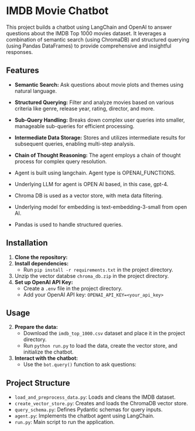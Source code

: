 # IMDB Movie Chatbot

This project builds a chatbot using LangChain and OpenAI to answer questions about the IMDB Top 1000 movies dataset. It leverages a combination of semantic search (using ChromaDB) and structured querying (using Pandas DataFrames) to provide comprehensive and insightful responses.

## Features

* **Semantic Search:** Ask questions about movie plots and themes using natural language.
* **Structured Querying:** Filter and analyze movies based on various criteria like genre, release year, rating, director, and more.
* **Sub-Query Handling:** Breaks down complex user queries into smaller, manageable sub-queries for efficient processing.
* **Intermediate Data Storage:** Stores and utilizes intermediate results for subsequent queries, enabling multi-step analysis.
* **Chain of Thought Reasoning:** The agent employs a chain of thought process for complex query resolution.

* Agent is built using langchain. Agent type is OPENAI_FUNCTIONS.
* Underlying LLM for agent is OPEN AI based, in this case, gpt-4.
* Chroma DB is used as a vector store, with meta data filtering.
* Underlying model for embedding is text-embedding-3-small from open AI.
* Pandas is used to handle structured queries.

## Installation

1. **Clone the repository:**
2. **Install dependencies:**
    - Run `pip install -r requirements.txt` in the project directory.
3. Unzip the vector databse `chroma_db.zip` in the project directory. 
4. **Set up OpenAI API Key:**
   - Create a `.env` file in the project directory.
   - Add your OpenAI API key: `OPENAI_API_KEY=<your_api_key>`

## Usage

2. **Prepare the data:**
   - Download the `imdb_top_1000.csv` dataset and place it in the project directory.
   - Run `python run.py` to load the data, create the vector store, and initialize the chatbot.
3. **Interact with the chatbot:**
   - Use the `bot.query()` function to ask questions:

## Project Structure

* `load_and_preprocess_data.py`: Loads and cleans the IMDB dataset.
* `create_vector_store.py`: Creates and loads the ChromaDB vector store.
* `query_schema.py`: Defines Pydantic schemas for query inputs.
* `agent.py`: Implements the chatbot agent using LangChain.
* `run.py`: Main script to run the application.
